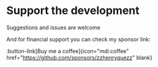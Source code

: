 # Support the development

Suggestions and issues are welcome

And for financial support you can check my sponsor link:

:button-link[Buy me a coffee]{icon="mdi:coffee" href="https://github.com/sponsors/zzhenryquezz" blank}